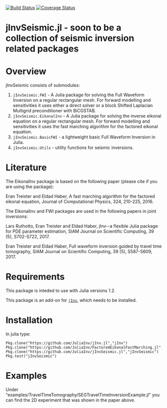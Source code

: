 

[![Build Status](https://travis-ci.org/JuliaInv/jInvSeismic.jl.svg?branch=master)](https://travis-ci.org/JuliaInv/jInvSeismic.jl)
[![Coverage Status](https://coveralls.io/repos/github/JuliaInv/jInvSeismic.jl/badge.svg?branch=master)](https://coveralls.io/github/JuliaInv/jInvSeismic.jl?branch=master)

# jInvSeismic.jl - soon to be a collection of seismic inversion related packages 

# Overview

jInvSeismic consists of submodules:

1. `jInvSeismic.FWI` - A Julia package for solving the Full Waveform Inversion on a regular rectangular mesh. For forward modelling and sensitivities it uses either a direct solver or a block Shifted Laplacian Multigrid preconditioner with BiCGSTAB.
2. `jInvSeismic.EikonalInv` - A Julia package for solving the inverse eikonal equation on a regular rectangular mesh.
For forward modelling and sensitivities it uses the fast marching algorithm for the factored eikonal equation.
3. `jInvSeismic.BasicFWI` - a lightweight basic Full Waveform Inversion in Julia.
4. `jInvSeismic.Utils` - utility functions for seismic inversions.

# Literature
The EikonalInv package is based on the following paper (please cite if you are using the package):

Eran Treister and Eldad Haber, A fast marching algorithm for the factored eikonal equation, Journal of Computational Physics, 324, 210-225, 2016.

The EikonalInv and FWI packages are used in the following papers in joint inversions:

Lars Ruthotto, Eran Treister and Eldad Haber, jInv--a flexible Julia package for PDE parameter estimation, SIAM Journal on Scientific Computing, 39 (5), S702-S722, 2017. 

Eran Treister and Eldad Haber, Full waveform inversion guided by travel time tomography, SIAM Journal on Scientific Computing, 39 (5), S587-S609, 2017.

# Requirements

This package is inteded to use with Julia versions 1.2.

This package is an add-on for [`jInv`](https://github.com/JuliaInv/jInv.jl), which needs to be installed. 

# Installation

In julia type:

``` 
Pkg.clone("https://github.com/JuliaInv/jInv.jl","jInv")
Pkg.clone("https://github.com/JuliaInv/FactoredEikonalFastMarching.jl","FactoredEikonalFastMarching")
Pkg.clone("https://github.com/JuliaInv/jInvSeismic.jl","jInvSeismic")
Pkg.test("jInvSeismic")
```

# Examples

Under "examples/TravelTimeTomography/SEGTravelTimeInversionExample.jl" you can find the 2D experiment that was shown in the paper above. 





